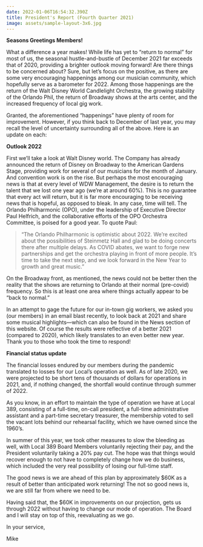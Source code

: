 ```yaml
---
date: 2022-01-06T16:54:32.390Z
title: President's Report (Fourth Quarter 2021)
image: assets/sample-layout-3x6.jpg
---
```

**Seasons Greetings Members!**

 What a difference a year makes! While life has yet to “return to normal” for most of us, the seasonal hustle-and-bustle of December 2021 far exceeds that of 2020, providing a brighter outlook moving forward!  Are there things to be concerned about? Sure, but let’s focus on the positive, as there are some very encouraging happenings among our musician community, which hopefully serve as a barometer for 2022.
Among those happenings are the return of the Walt Disney World Candlelight Orchestra, the growing stability of the Orlando Phil, the return of Broadway shows at the arts center, and the increased frequency of local gig work.

Granted, the aforementioned “happenings” have plenty of room for improvement. However, if you think back to December of last year, you may recall the level of uncertainty surrounding all of the above. Here is an update on each:

**Outlook 2022**

First we’ll take a look at Walt Disney world. The Company has already announced the return of Disney on Broadway to the American Gardens Stage, providing work for several of our musicians for the month of January. And convention work is on the rise. But perhaps the most encouraging news is that at every level of WDW Management, the desire is to return the talent that we lost one year ago (we’re at around 60%). This is no guarantee that every act will return, but it is far more encouraging to be receiving news that is hopeful, as opposed to bleak. In any case, time will tell.	The Orlando Philharmonic (OPO), under the leadership of Executive Director Paul Helfrich, and the collaborative efforts of the OPO Orchestra Committee, is poised for a good year. To quote Paul:


> “The Orlando Philharmonic is optimistic about 2022. We’re excited about the possibilities of Steinmetz Hall and glad to be doing concerts there after multiple delays. As COVID abates, we want to forge new partnerships and get the orchestra playing in front of more people. It’s time to take the next step, and we look forward in the New Year to growth and great music.”


On the Broadway front, as mentioned, the news could not be better then the reality that the shows are returning to Orlando at their normal (pre-covid) frequency. So this is at least one area where things actually appear to be “back to normal.”

In an attempt to gage the future for our in-town gig workers, we asked you (our members) in an email blast recently, to look back at 2021 and share some musical highlights—which can also be found in the News section of this website. Of course the results were reflective of a better 2021 (compared to 2020), which likely translates to an even better new year. Thank you to those who took the time to respond!



**Financial status update** 	

The financial losses endured by our members during the pandemic translated to losses for our Local’s operation as well. As of late 2020, we were projected to be short tens of thousands of dollars for operations in 2021, and, if nothing changed, the shortfall would continue through summer of 2022.
 

As you know, in an effort to maintain the type of operation we have at Local 389, consisting of a full-time, on-call president, a full-time administrative assistant and a part-time secretary treasurer, the membership voted to sell the vacant lots behind our rehearsal facility, which we have owned since the 1960’s.


In summer of this year, we took other measures to slow the bleeding as well, with Local 389 Board Members voluntarily rejecting their pay, and the President voluntarily taking a 20% pay cut.  The hope was that things would recover enough to not have to completely change how we do business, which included the very real possibility of losing our full-time staff.


The good news is we are ahead of this plan by approximately $60K as a result of better than anticipated work returning! The not so good news is, we are still far from where we need to be.


Having said that, the $60K in improvements on our projection, gets us through 2022 without having to change our mode of operation. The Board and I will stay on top of this, reevaluating as we go.

In your service,

Mike